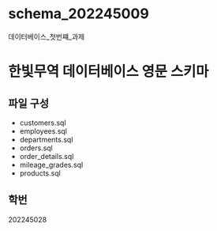 # schema_202245009
데이터베이스_첫번쨰_과제

# 한빛무역 데이터베이스 영문 스키마

## 파일 구성

- customers.sql  
- employees.sql  
- departments.sql  
- orders.sql  
- order_details.sql  
- mileage_grades.sql
- products.sql

## 학번  
202245028
